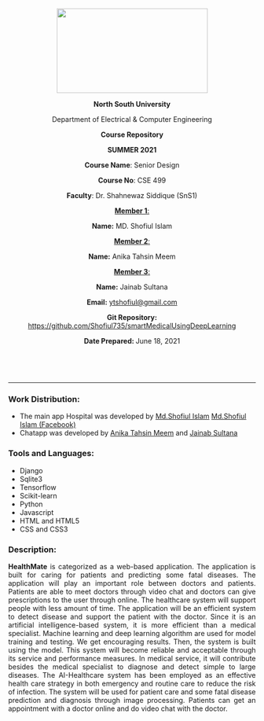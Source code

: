 <p style="text-align: center;">&nbsp;</p>
<p style="text-align: center;">&nbsp;</p>
<p align="center"><strong><img src="https://media.dhakatribune.com/uploads/2016/11/nsulogo.jpg" alt="" width="307" height="172" /></strong></p>



<p align="center"><strong>North South University</strong></p>
<p align="center">Department of Electrical &amp; Computer Engineering</p>
<p align="center"><strong>Course Repository</strong></p>
<p align="center"><strong>SUMMER 2021 </strong></p>


<p align="center"><strong>Course Name</strong>: Senior Design </p>
<p align="center"><strong>Course No</strong>: CSE 499 </p>
<p align="center"><strong>Faculty</strong>: Dr. Shahnewaz Siddique (SnS1)</p>
<p align="center"><strong><u>Member 1</u></strong><u>:</u></p>
<p align="center"><strong>Name</strong><strong>:</strong> MD. Shofiul Islam</p>
<p align="center"><strong><u>Member 2</u></strong><u>:</u></p>
<p align="center"><strong>Name</strong><strong>:</strong> Anika Tahsin Meem</p>
<p align="center"><strong><u>Member 3</u></strong><u>:</u></p>
<p align="center"><strong>Name</strong><strong>:</strong> Jainab Sultana</p>
<p align="center"><strong>Email</strong><strong>:</strong> <a href="mailto:ytshofiul@gmail.com">ytshofiul@gmail.com</a></p>

<p align="center"><strong>Git Repository</strong><strong>: </strong><a href="https://github.com/Shofiul735/smartMedicalUsingDeepLearning">https://github.com/Shofiul735/smartMedicalUsingDeepLearning</a></p>

<p align="center"><strong>Date Prepared</strong><strong>: </strong>June 18, 2021</p>
<p><strong>&nbsp;</strong></p>
<p><strong>&nbsp;</strong></p>


--------------------------------------------------------------------------------------------

### Work Distribution:
  * The main app Hospital was developed by [Md.Shofiul Islam](https://www.linkedin.com/in/shofiul/)  [Md.Shofiul Islam (Facebook)](https://www.facebook.com/shofiul735/)
  * Chatapp was developed by [Anika Tahsin Meem](https://www.linkedin.com/in/anika-tahsin-meem/) and [Jainab Sultana](https://www.linkedin.com/in/jaynab-sultana-0017251a9/)

### Tools and Languages:
  * Django
  * Sqlite3
  * Tensorflow
  * Scikit-learn 
  * Python
  * Javascript
  * HTML and HTML5
  * CSS and CSS3
  
 ### Description:
 <p style='text-align: justify;'> 
  <strong>HealthMate</strong> is categorized as a web-based application. The application is built for caring for patients and predicting some fatal diseases. The application will play an important role between doctors and patients. Patients are able to meet doctors through video chat and doctors can give prescriptions to the user through online. The healthcare system will support people with less amount of time. The application will be an efficient system to detect disease and support the patient with the doctor. Since it is an artificial intelligence-based system, it is more efficient than a medical specialist. Machine learning and deep learning algorithm are used for model training and testing. We get encouraging results. Then, the system is built using the model. This system will become reliable and acceptable through its service and performance measures. In medical service, it will contribute besides the medical specialist to diagnose and detect simple to large diseases. The AI-Healthcare system has been employed as an effective health care strategy in both emergency and routine care to reduce the risk of infection. The system will be used for patient care and some fatal disease prediction and diagnosis through image processing. Patients can get an appointment with a doctor online and do video chat with the doctor.
</p>
